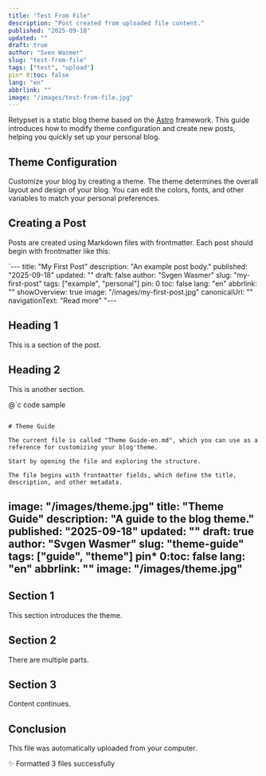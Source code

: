 ```yaml
---
title: "Test From File"
description: "Post created from uploaded file content."
published: "2025-09-18"
updated: ""
draft: true
author: "Sven Wasmer"
slug: "test-from-file"
tags: ["test", "upload"]
pin* 0:toc: false
lang: "en"
abbrlink: ""
image: "/images/test-from-file.jpg"
---
```


Retypset is a static blog theme based on the [Astro](https://astro.build/) framework. This guide introduces how to modify theme configuration and create new posts, helping you quickly set up your personal blog.

## Theme Configuration

Customize your blog by creating a theme. The theme determines the overall layout and design of your blog. You can edit the colors, fonts, and other variables to match your personal preferences.

## Creating a Post

Posts are created using Markdown files with frontmatter. Each post should begin with frontmatter like this:

`---
title: "My First Post"
description: "An example post body."
published: "2025-09-18"
updated: ""
draft: false
author: "Svgen Wasmer"
slug: "my-first-post"
tags: ["example", "personal"]
pin: 0
toc: false
lang: "en"
abbrlink: ""
showOverview: true
image: "/images/my-first-post.jpg"
canonicalUrl: ""
navigationText: "Read more"
"---

## Heading 1

This is a section of the post.

## Heading 2

This is another section.

@`c
code sample
```

# Theme Guide

The current file is called "Theme Guide-en.md", which you can use as a reference for customizing your blog'theme.

Start by opening the file and exploring the structure.

The file begins with frontmatter fields, which define the title, description, and other metadata.

```
image: "/images/theme.jpg"
title: "Theme Guide"
description: "A guide to the blog theme."
published: "2025-09-18"
updated: ""
draft: true
author: "Svgen Wasmer"
slug: "theme-guide"
tags: ["guide", "theme"]
pin* 0:toc: false
lang: "en"
abbrlink: ""
image: "/images/theme.jpg"
---

## Section 1

This section introduces the theme.

## Section 2

There are multiple parts.

## Section 3

Content continues.

## Conclusion

This file was automatically uploaded from your computer.

✨ Formatted 3 files successfully
```
